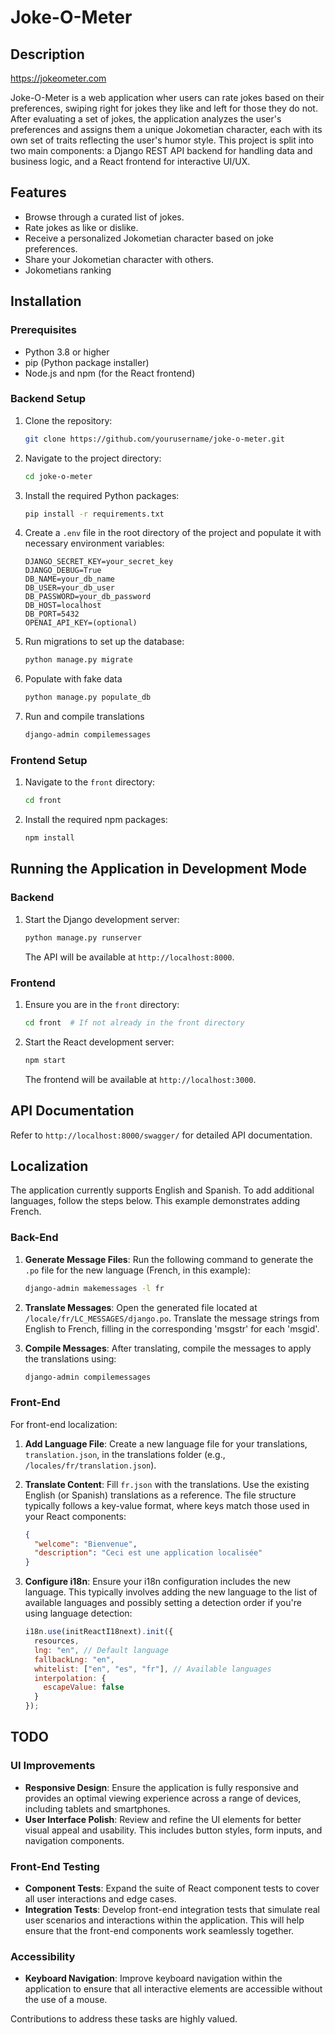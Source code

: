 
# Joke-O-Meter

## Description

https://jokeometer.com

Joke-O-Meter is a web application wher users can rate jokes based on their preferences, swiping right for jokes they like and left for those they do not. After evaluating a set of jokes, the application analyzes the user's preferences and assigns them a unique Jokometian character, each with its own set of traits reflecting the user's humor style. This project is split into two main components: a Django REST API backend for handling data and business logic, and a React frontend for interactive UI/UX.

## Features

- Browse through a curated list of jokes.
- Rate jokes as like or dislike.
- Receive a personalized Jokometian character based on joke preferences.
- Share your Jokometian character with others.
- Jokometians ranking

## Installation

### Prerequisites

- Python 3.8 or higher
- pip (Python package installer)
- Node.js and npm (for the React frontend)

### Backend Setup

1. Clone the repository:
   ```sh
   git clone https://github.com/yourusername/joke-o-meter.git
   ```
2. Navigate to the project directory:
   ```sh
   cd joke-o-meter
   ```
3. Install the required Python packages:
   ```sh
   pip install -r requirements.txt
   ```
4. Create a `.env` file in the root directory of the project and populate it with necessary environment variables:
   ```plaintext
   DJANGO_SECRET_KEY=your_secret_key
   DJANGO_DEBUG=True
   DB_NAME=your_db_name
   DB_USER=your_db_user
   DB_PASSWORD=your_db_password
   DB_HOST=localhost
   DB_PORT=5432
   OPENAI_API_KEY=(optional)
   ```
5. Run migrations to set up the database:
   ```sh
   python manage.py migrate
   ```
6. Populate with fake data
   ```sh
   python manage.py populate_db
   ```
7. Run and compile translations
   ```sh   
   django-admin compilemessages
   ```

### Frontend Setup

1. Navigate to the `front` directory:
   ```sh
   cd front
   ```
2. Install the required npm packages:
   ```sh
   npm install
   ```

## Running the Application in Development Mode

### Backend

1. Start the Django development server:
   ```sh
   python manage.py runserver
   ```
   The API will be available at `http://localhost:8000`.

### Frontend

1. Ensure you are in the `front` directory:
   ```sh
   cd front  # If not already in the front directory
   ```
2. Start the React development server:
   ```sh
   npm start
   ```
   The frontend will be available at `http://localhost:3000`.

## API Documentation

Refer to `http://localhost:8000/swagger/` for detailed API documentation.

## Localization

The application currently supports English and Spanish. To add additional languages, follow the steps below. This example demonstrates adding French.

### Back-End

1. **Generate Message Files**: Run the following command to generate the `.po` file for the new language (French, in this example):

   ```sh
   django-admin makemessages -l fr
   ```

2. **Translate Messages**: Open the generated file located at `/locale/fr/LC_MESSAGES/django.po`. Translate the message strings from English to French, filling in the corresponding 'msgstr' for each 'msgid'.

3. **Compile Messages**: After translating, compile the messages to apply the translations using:

   ```sh
   django-admin compilemessages
   ```

### Front-End

For front-end localization:

1. **Add Language File**: Create a new language file for your translations,  `translation.json`, in the translations folder (e.g., `/locales/fr/translation.json`).

2. **Translate Content**: Fill `fr.json` with the translations. Use the existing English (or Spanish) translations as a reference. The file structure typically follows a key-value format, where keys match those used in your React components:

   ```json
   {
     "welcome": "Bienvenue",
     "description": "Ceci est une application localisée"
   }
   ```

3. **Configure i18n**: Ensure your i18n configuration includes the new language. This typically involves adding the new language to the list of available languages and possibly setting a detection order if you're using language detection:

   ```javascript
   i18n.use(initReactI18next).init({
     resources,
     lng: "en", // Default language
     fallbackLng: "en",
     whitelist: ["en", "es", "fr"], // Available languages
     interpolation: {
       escapeValue: false
     }
   });
   ```

## TODO

### UI Improvements

- **Responsive Design**: Ensure the application is fully responsive and provides an optimal viewing experience across a range of devices, including tablets and smartphones.
- **User Interface Polish**: Review and refine the UI elements for better visual appeal and usability. This includes button styles, form inputs, and navigation components.

### Front-End Testing

- **Component Tests**: Expand the suite of React component tests to cover all user interactions and edge cases.
- **Integration Tests**: Develop front-end integration tests that simulate real user scenarios and interactions within the application. This will help ensure that the front-end components work seamlessly together.

### Accessibility

- **Keyboard Navigation**: Improve keyboard navigation within the application to ensure that all interactive elements are accessible without the use of a mouse.

Contributions to address these tasks are highly valued.
